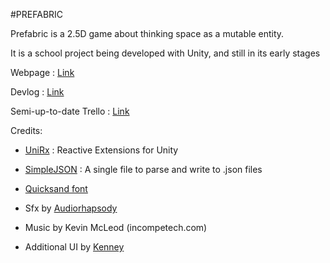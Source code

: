 #PREFABRIC

Prefabric is a 2.5D game about thinking space as a mutable entity.

It is a school project being developed with Unity, and still in its early stages

Webpage : [Link](http://atilkockar.com/games/prefabric/)

Devlog : [Link](http://atilkockar.com/category/prefabric/)

Semi-up-to-date Trello : [Link](https://trello.com/b/vvbPBpeb/prefabric)

Credits:

- [UniRx](https://github.com/neuecc/UniRx) : Reactive Extensions for Unity

- [SimpleJSON](http://wiki.unity3d.com/index.php/SimpleJSON) : A single file to parse and write to .json files

- [Quicksand font](https://www.fontsquirrel.com/fonts/quicksand)

- Sfx by [Audiorhapsody](http://www.audiorhapsody.com/2016/10/07/sound-effects-pack-1/)

- Music by Kevin McLeod (incompetech.com)

- Additional UI by [Kenney](http://kenney.nl/assets/ui-pack-space-expansion)